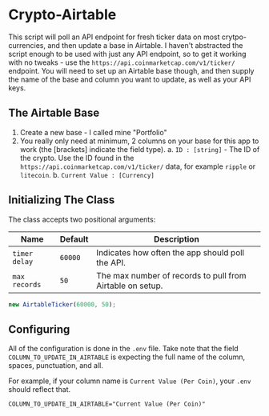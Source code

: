 # Crypto-Airtable

This script will poll an API endpoint for fresh ticker data on most crytpo-currencies, and then update a base in Airtable. I haven't abstracted the script enough to be used with just any API endpoint, so to get it working with no tweaks - use the `https://api.coinmarketcap.com/v1/ticker/` endpoint. You will need to set up an Airtable base though, and then supply the name of the base and column you want to update, as well as your API keys.


## The Airtable Base

1. Create a new base - I called mine "Portfolio"
2. You really only need at minimum, 2 columns on your base for this app to work (the [brackets] indicate the field type).
    a. `ID : [string]` - The ID of the crypto. Use the ID found in the `https://api.coinmarketcap.com/v1/ticker/` data, for example `ripple` or `litecoin`.
    b. `Current Value : [Currency]`


## Initializing The Class

The class accepts two positional arguments:

Name | Default | Description
--- | --- | ---
`timer delay` | `60000` | Indicates how often the app should poll the API.
`max records` | `50` | The max number of records to pull from Airtable on setup.

```js
new AirtableTicker(60000, 50);
```


## Configuring

All of the configuration is done in the `.env` file. Take note that the field `COLUMN_TO_UPDATE_IN_AIRTABLE` is expecting the full name of the column, spaces, punctuation, and all.

For example, if your column name is `Current Value (Per Coin)`, your `.env` should reflect that.

`COLUMN_TO_UPDATE_IN_AIRTABLE="Current Value (Per Coin)"`
